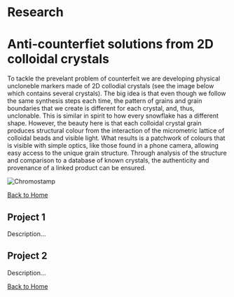 # Research

# Anti-counterfiet solutions from 2D colloidal crystals
To tackle the prevelant problem of counterfeit we are developing physical uncloneble markers made of 2D collodial crystals (see the image below which contains several crystals). The big idea is that even though we follow the same synthesis steps each time, the pattern of grains and grain boundaries that we create is different for each crystal, and, thus, unclonable. This is similar in spirit to how every snowflake has a different shape. However, the beauty here is that each colloidal crystal grain produces structural colour from the interaction of the micrometric lattice of colloidal beads and visible light. What results is a patchwork of colours that is visible with simple optics, like those found in a phone camera, allowing easy access to the unique grain structure. Through analysis of the structure and comparison to a database of known crystals, the authenticity and provenance of a linked product can be ensured. 

![Chromostamp](/Images/ENS-Chimie-29112024_Z087641.jpg)

[Back to Home](index.md)

## Project 1
Description...

## Project 2
Description...

[Back to Home](index.md)
